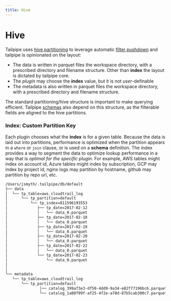 ```yaml
---
title: Hive
---
```


# Hive

Tailpipe uses [hive partitioning](https://duckdb.org/docs/data/partitioning/hive_partitioning.html) to leverage automatic [filter pushdown](https://duckdb.org/docs/data/partitioning/hive_partitioning.html#filter-pushdown) and tailpipe is opinionated on the layout:
  - The data is written in parquet files the workspace directory, with a prescribed directory and filename structure.  Other than **index** the layout is dictated by tailpipe core.
  - The *plugin* may choose the **index** value, but it is not *user*-definable
  - The metadata is also written in parquet files the workspace directory, with a prescribed directory and filename structure. 

The standard partitioning/hive structure is important to make querying efficient.  Tailpipe [schemas](#schemas) also depend on this structure, as the filterable fields are aligned to the hive partitions.

### Index: Custom Partition Key 

Each plugin chooses what the **index** is for a given table.   Because the data is laid out into partitions,  performance is optimized when the partition appears in a `where` or `join` clause, or is used on a **schema**  definition.  The index provides a way to segment the data to optimize lookup performance in a way that is *optimal for the specific plugin*.  For example, AWS tables might index on account id, Azure tables might index by subscription, GCP may index by project id, nginx logs may partition by hostname, github may partition by repo url, etc.

```bash
/Users/jsmyth/.tailpipe/db/default
├── data
│  └── tp_table=aws_cloudtrail_log
│      └── tp_partition=default
│          └── tp_index=811596193553
│             ├── tp_date=2017-02-12
│             │   └── data_0.parquet
│             ├── tp_date=2017-02-18
│             │   └── data_0.parquet
│             ├── tp_date=2017-02-19
│             │   └── data_0.parquet
│             ├── tp_date=2017-02-20
│             │   └── data_0.parquet
│             ├── tp_date=2017-02-22
│             │   └── data_0.parquet
│             └── tp_date=2017-02-23
│                 └── data_0.parquet
│   
│
└── metadata
   └── tp_table=aws_cloudtrail_log
       └── tp_partition=default
               │── catalog_399af3e3-df50-4dd9-9a34-e82f77196bc6.parquet
               └── catalog_1a00f99f-af25-4f2e-a70d-87b5cab300c7.parquet
```

